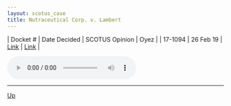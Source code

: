 ```yaml
---
layout: scotus_case
title: Nutraceutical Corp. v. Lambert
---
```


| Docket # | Date Decided | SCOTUS Opinion | Oyez |
| 17-1094 | 26 Feb 19 | [Link](https://www.supremecourt.gov/opinions/18pdf/586us2r15_4429.pdf) | [Link](https://www.oyez.org/cases/2018/17-1094) |

<audio controls>
   <source src='./resources/17-1094.mp3' type='audio/mpeg'>
</audio>

<object data='./resources/17-1094.pdf' type='application/pdf'></object>

---

[Up](./README.md)